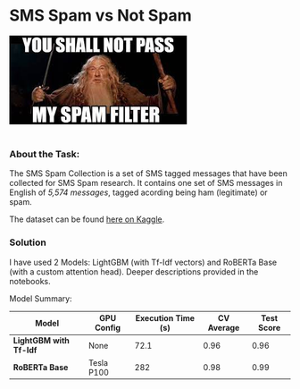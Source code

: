 # SMS Spam vs Not Spam

<img src='../../utils/spam.jpeg'>

<br>
<br>

### About the Task:

The SMS Spam Collection is a set of SMS tagged messages that have been collected for SMS Spam research. It contains one set of SMS messages in English of *5,574 messages*, tagged acording being ham (legitimate) or spam.

The dataset can be found [here on Kaggle](https://www.kaggle.com/uciml/sms-spam-collection-dataset).

### Solution

I have used 2 Models: LightGBM (with Tf-Idf vectors) and RoBERTa Base (with a custom attention head). Deeper descriptions provided in the notebooks.

Model Summary:

| Model | GPU Config | Execution Time (s) | CV Average | Test Score |
| --- | --- | --- | --- | --- |
| **LightGBM with Tf-Idf** | None | 72.1 | 0.96 | 0.96 |
| **RoBERTa Base** | Tesla P100 | 282 | 0.98 | 0.99 |